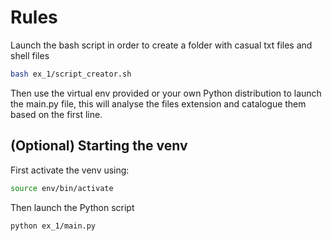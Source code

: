 # Rules
Launch the bash script in order to create a folder with casual txt files and shell files
```bash
bash ex_1/script_creator.sh
```
Then use the virtual env provided or your own Python distribution to launch the main.py file, this will analyse the files extension and catalogue them based on the first line.
## (Optional) Starting the venv
First activate the venv using:
```bash
source env/bin/activate
```
Then launch the Python script
```bash
python ex_1/main.py
```